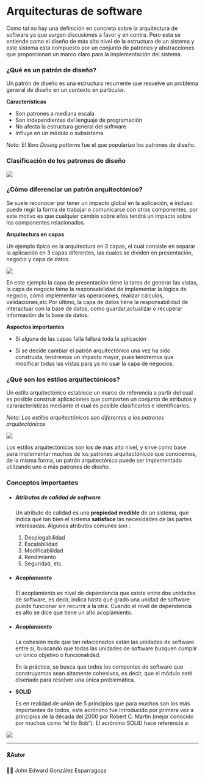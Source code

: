 # Arquitecturas de software

Como tal no hay una definición en concreto sobre la arquitectura de software ya que surgen discusiones a favor y en contra. Pero esta se entiende como el diseño de más alto nivel de la estructura de un sistema y este sistema esta compuesto por un conjunto de patrones y abstracciones que proporcionan un marco claro para la implementación del sistema.

###  ¿Qué es un patrón de diseño?

Un patrón de diseño es una estructura recurrente que resuelve un problema general de diseño en un contexto en particular.

**Características**

- Son patrones a mediana escala
- Son independientes del lenguaje de programación 
- No afecta la estructura general del software
- Influye en un módulo o subsistema

*Nota:* El libro *Desing patterns* fue el que popularizo los patrones de diseño.

### Clasificación de los patrones de diseño 

<img src="https://edteam-media.s3.amazonaws.com/infographics/original/48356f9b-7c43-4437-8594-48eb92e858f0.png" style="zoom:100%">

### ¿Cómo diferenciar un patrón arquitectónico?

Se suele reconocer por tener un impacto global en la aplicación, e incluso puede regir la forma de trabajar o comunicarse con otros componentes, por este motivo es que cualquier cambio sobre ellos tendrá un impacto sobre los componentes relacionados. 

**Arquitectura en capas**

Un ejemplo típico  es la arquitectura en 3 capas, el cual consiste en separar la aplicación en 3 capas diferentes, las cuales se dividen en presentación, negocio y capa de datos.

<img src="https://rjcodeadvance.com/wp-content/uploads/2019/10/image-4.png" style="zoom:100%">

En este ejemplo la capa de presentación tiene la tarea de generar las vistas, la capa de negocio tiene la responsabilidad de implementar la lógica de negocio, cómo implementar las operaciones, realizar cálculos, validaciones,etc.Por último, la capa de datos tiene la responsabilidad de interactuar con la base de datos, como guardar,actualizar o recuperar información de la base de datos. 

**Aspectos importantes**

- Sí alguna de las capas falla fallará toda la aplicación

- Sí se decide cambiar el patrón arquitectónico una vez ha sido construida, tendremos un impacto mayor, pues tendremos que modificar todas las vistas para ya no usar la capa de negocios. 

### ¿Qué son los estilos arquitectónicos?

Un estilo arquitectónico establece un marco de referencia a partir del cual es posible construir aplicaciones que comparten un conjunto de atributos y cararacterísticas mediante el cual es posible clasificarlos e identificarlos. 

*Nota: Los estilos arquitectónicos son diferentes a los patrones arquitectónicos*



<img src="https://user-images.githubusercontent.com/31961588/273671383-ded4fc19-ef72-4c8f-bf8b-edff99344e78.png" style="zoom:100%">

Los estilos arquitectónicos son los de más alto nivel, y sirve como  base para implementar muchos de los patrones arquitectónicos que  conocemos, de la misma forma, un patrón arquitectónico puede ser  implementado utilizando uno o más patrones de diseño.

###  Conceptos importantes

- ##### Atributos de calidad de software

  Un atributo de calidad es una **propiedad medible** de un sistema, que indica qué tan bien el sistema **satisface** las necesidades de las partes interesadas. Algunos atributos comunes son :

  1. Desplegabilidad
  2. Escalabilidad
  3. Modificabilidad
  4. Rendimiento 
  5. Seguridad, etc.

- ##### Acoplamiento 

  El acoplamiento es nivel de dependencia que existe entre dos unidades de software, es decir, indica hasta qué grado una unidad de software puede funcionar sin recurrir a la otra. Cuando el nivel de dependencia es alto se dice que tiene un alto acoplamiento.
  
- ##### Acoplamiento
  
  La cohesión mide que tan relacionados están las unidades de software  entre sí, buscando que todas las unidades de software busquen cumplir un único objetivo o funcionalidad.
  
  En la práctica, se busca que todos los compontes de software que  construyamos sean altamente cohesivos, es decir, que el módulo esté  diseñado para resolver una única problemática.
  
- **SOLID**

  Es en realidad de unión de 5 principios que para muchos son los más importantes de todos, este acrónimo fue introducido por primera vez a principios de la década del 2000 por Robert C. Martin (mejor conocido por muchos como “el tío Bob”). El acrónimo SOLID hace referencia a:

<img src="https://media.licdn.com/dms/image/D4D12AQF4-ItMunO2Ww/article-cover_image-shrink_720_1280/0/1668786184657?e=2147483647&v=beta&t=Dyb5L8_Ong1E4Nn00ak5-XS8tM7-kF5mrtj4ZdXF_-w" style="zoom:100%">

------

#### 🎗Autor

👨‍💻 John Edward González Esparragoza

 